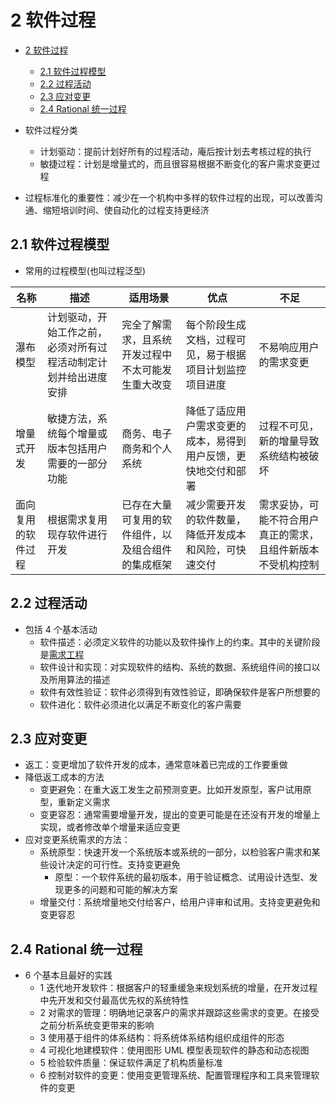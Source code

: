 # 2 软件过程

- [2 软件过程](#2-%E8%BD%AF%E4%BB%B6%E8%BF%87%E7%A8%8B)
  - [2.1 软件过程模型](#21-%E8%BD%AF%E4%BB%B6%E8%BF%87%E7%A8%8B%E6%A8%A1%E5%9E%8B)
  - [2.2 过程活动](#22-%E8%BF%87%E7%A8%8B%E6%B4%BB%E5%8A%A8)
  - [2.3 应对变更](#23-%E5%BA%94%E5%AF%B9%E5%8F%98%E6%9B%B4)
  - [2.4 Rational 统一过程](#24-rational-%E7%BB%9F%E4%B8%80%E8%BF%87%E7%A8%8B)

- 软件过程分类
  - 计划驱动：提前计划好所有的过程活动，庵后按计划去考核过程的执行
  - 敏捷过程：计划是增量式的，而且很容易根据不断变化的客户需求变更过程
- 过程标准化的重要性：减少在一个机构中多样的软件过程的出现，可以改善沟通、缩短培训时间、使自动化的过程支持更经济

## 2.1 软件过程模型

- 常用的过程模型(也叫过程泛型)

名称 | 描述 | 适用场景 | 优点 | 不足
--- | --- | --- | --- | ---
瀑布模型 | 计划驱动，开始工作之前，必须对所有过程活动制定计划并给出进度安排 | 完全了解需求，且系统开发过程中不太可能发生重大改变 | 每个阶段生成文档，过程可见，易于根据项目计划监控项目进度 | 不易响应用户的需求变更
增量式开发| 敏捷方法，系统每个增量或版本包括用户需要的一部分功能 | 商务、电子商务和个人系统 | 降低了适应用户需求变更的成本，易得到用户反馈，更快地交付和部署 | 过程不可见，新的增量导致系统结构被破坏
面向复用的软件过程 | 根据需求复用现存软件进行开发 | 已存在大量可复用的软件组件，以及组合组件的集成框架 | 减少需要开发的软件数量，降低开发成本和风险，可快速交付 | 需求妥协，可能不符合用户真正的需求，且组件新版本不受机构控制

## 2.2 过程活动

- 包括 4 个基本活动
  - 软件描述：必须定义软件的功能以及软件操作上的约束。其中的关键阶段是[需求工程](./4-requirement-engineering.md)
  - 软件设计和实现：对实现软件的结构、系统的数据、系统组件间的接口以及所用算法的描述
  - 软件有效性验证：软件必须得到有效性验证，即确保软件是客户所想要的
  - 软件进化：软件必须进化以满足不断变化的客户需要

## 2.3 应对变更

- 返工：变更增加了软件开发的成本，通常意味着已完成的工作要重做
- 降低返工成本的方法
  - 变更避免：在重大返工发生之前预测变更。比如开发原型，客户试用原型，重新定义需求
  - 变更容忍：通常需要增量开发，提出的变更可能是在还没有开发的增量上实现，或者修改单个增量来适应变更
- 应对变更系统需求的方法：
  - 系统原型：快速开发一个系统版本或系统的一部分，以检验客户需求和某些设计决定的可行性。支持变更避免
    - 原型：一个软件系统的最初版本，用于验证概念、试用设计选型、发现更多的问题和可能的解决方案
  - 增量交付：系统增量地交付给客户，给用户评审和试用。支持变更避免和变更容忍

## 2.4 Rational 统一过程

- 6 个基本且最好的实践
  - 1 迭代地开发软件：根据客户的轻重缓急来规划系统的增量，在开发过程中先开发和交付最高优先权的系统特性
  - 2 对需求的管理：明确地记录客户的需求并跟踪这些需求的变更。在接受之前分析系统变更带来的影响
  - 3 使用基于组件的体系结构：将系统体系结构组织成组件的形态
  - 4 可视化地建模软件：使用图形 UML 模型表现软件的静态和动态视图
  - 5 检验软件质量：保证软件满足了机构质量标准
  - 6 控制对软件的变更：使用变更管理系统、配置管理程序和工具来管理软件的变更